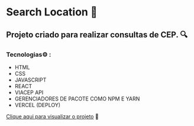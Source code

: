 # Search Location 📍

## Projeto criado para realizar consultas de CEP. 🔍

### Tecnologias⚙️ :
- HTML 
- CSS
- JAVASCRIPT
- REACT
- VIACEP API
- GERENCIADORES DE PACOTE COMO NPM E YARN
- VERCEL (DEPLOY)

[Clique aqui para visualizar o projeto](https://searchlocation-iuz5x56s6-joaos-projects-b89c45f2.vercel.app/) 🔗
